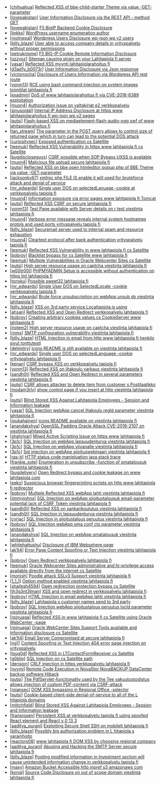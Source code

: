 * [[chihuahua](https://hackerone.com/chihuahua)] [Reflected XSS of bbe-child-starter Theme via value -GET-parameter](https://hackerone.com/reports/335735)
* [[lovepakistan](https://hackerone.com/lovepakistan)] [User Information Disclosure via the REST API -  method GET](https://hackerone.com/reports/384782)
* [[lovepakistan](https://hackerone.com/lovepakistan)] [F5 BigIP Backend Cookie Disclosure](https://hackerone.com/reports/384905)
* [[linkks](https://hackerone.com/linkks)] [WordPress username enumeration  author ](https://hackerone.com/reports/335427)
* [[rootnepal](https://hackerone.com/rootnepal)] [Wordpress Users Disclosure  wp-json wp v2 users ](https://hackerone.com/reports/356047)
* [[billy_blaze](https://hackerone.com/billy_blaze)] [User able to access company details in yrityspalvelu without proper permissions](https://hackerone.com/reports/213418)
* [[petruknisme](https://hackerone.com/petruknisme)] [F5 BIG-IP Cookie Remote Information Disclosure](https://hackerone.com/reports/330716)
* [[ozzyoz](https://hackerone.com/ozzyoz)] [Sitemap causing strain on your Lahitapiola fi server](https://hackerone.com/reports/318603)
* [[yasar](https://hackerone.com/yasar)] [Reflected XSS myynti lahitapiolarahoitus fi ](https://hackerone.com/reports/324423)
* [[d3ad1y_b0073r](https://hackerone.com/d3ad1y_b0073r)] [User Information Disclosure via Json response](https://hackerone.com/reports/335779)
* [[victorrocha](https://hackerone.com/victorrocha)] [Disclosure of Users Information via Wordpress API  rest route ](https://hackerone.com/reports/335341)
* [[yonm13](https://hackerone.com/yonm13)] [RCE using bash command injection on system images toimitilat lahitapiola fi ](https://hackerone.com/reports/303061)
* [[exadmin](https://hackerone.com/exadmin)] [DoS of www lahitapiolarahoitus fi via CVE-2018-6389 exploitation](https://hackerone.com/reports/335177)
* [[muon4](https://hackerone.com/muon4)] [Authorization issue on valtakirjat  e2 verkkopalvelu ](https://hackerone.com/reports/307978)
* [[sinusoidal](https://hackerone.com/sinusoidal)] [Internal IP Address Disclosure at https  www lahitapiolarahoitus fi wp-json wp v2 pages](https://hackerone.com/reports/329791)
* [[putsi](https://hackerone.com/putsi)] [Flash-based XSS on mediaelement-flash-audio-ogg swf of www lahitapiolarahoitus fi](https://hackerone.com/reports/335990)
* [[tan_stream](https://hackerone.com/tan_stream)] [The parameter in the POST query allows to control size of returned page which in turn can lead to the potential DOS attack](https://hackerone.com/reports/300391)
* [[curiositysec](https://hackerone.com/curiositysec)] [Exposed authentication  cs Satellite ](https://hackerone.com/reports/292463)
* [[teemuk](https://hackerone.com/teemuk)] [Reflected XSS Vulnerability in https  www lahitapiola fi cs Satellite](https://hackerone.com/reports/301680)
* [[bugdiscloseguys](https://hackerone.com/bugdiscloseguys)] [CSRF possible when SOP Bypass UXSS is available](https://hackerone.com/reports/207399)
* [[muon4](https://hackerone.com/muon4)] [Malicious file upload secure lahitapiola fi ](https://hackerone.com/reports/305237)
* [[putsi](https://hackerone.com/putsi)] [Reflected XSS on bbe open htmleditor popup php of BBE Theme via value -GET-parameter](https://hackerone.com/reports/324442)
* [[jacksonkv67](https://hackerone.com/jacksonkv67)] [xmlrpc php FILE IS enable it will used for bruteforce attack and denial of service](https://hackerone.com/reports/325040)
* [[mr_edwards](https://hackerone.com/mr_edwards)] [Single user DOS on selectedLanuage -cookie at verkkopalvelu tapiola fi ](https://hackerone.com/reports/212523)
* [[muon4](https://hackerone.com/muon4)] [Information exposure via error pages www lahitapiola fi Tomcat ](https://hackerone.com/reports/304708)
* [[putsi](https://hackerone.com/putsi)] [Reflected XSS CSRF on secure lahitapiola fi](https://hackerone.com/reports/314518)
* [[yonm13](https://hackerone.com/yonm13)] [Test Page available with Server details on r test viestinta lahitapiola fi ](https://hackerone.com/reports/201901)
* [[muon4](https://hackerone.com/muon4)] [Verbose error message reveals internal system hostnames protols and used ports yrityspalvelu tapiola fi ](https://hackerone.com/reports/294464)
* [[billy_blaze](https://hackerone.com/billy_blaze)] [Securemail server used to internal spam and resource exhaustion](https://hackerone.com/reports/311776)
* [[muon4](https://hackerone.com/muon4)] [Cleartext protocol after bank authentication yrityspalvelu tapiola fi ](https://hackerone.com/reports/300104)
* [[teemuk](https://hackerone.com/teemuk)] [Reflected XSS Vulnerability in www lahitapiola fi cs Satellite](https://hackerone.com/reports/219140)
* [[bobrov](https://hackerone.com/bobrov)] [Blacklist bypass for cs Satellite www lahitapiola fi ](https://hackerone.com/reports/198718)
* [[teemuk](https://hackerone.com/teemuk)] [Multiple Vulnerabilities in Oracle Webcenter Sites  cs Satellite ](https://hackerone.com/reports/199082)
* [[putsi](https://hackerone.com/putsi)] [High server resource usage on captcha viestinta lahitapiola fi ](https://hackerone.com/reports/280748)
* [[w00tr00t](https://hackerone.com/w00tr00t)] [PHPMYADMIN Setup is accessible without authentication on https  lml lahitapiola fi ](https://hackerone.com/reports/297339)
* [[tonsku](https://hackerone.com/tonsku)] [Possible sweet32 lahitapiola fi](https://hackerone.com/reports/232463)
* [[mr_edwards](https://hackerone.com/mr_edwards)] [Single User DOS on SelectedLocale -cookie verkkopalvelu tapiola fi ](https://hackerone.com/reports/212508)
* [[mr_edwards](https://hackerone.com/mr_edwards)] [Brute force unsubscription on webApp unsub sb viestinta lahitapiola fi ](https://hackerone.com/reports/208237)
* [[billy_blaze](https://hackerone.com/billy_blaze)] [XSS on 3rd party service Localtapiola is using](https://hackerone.com/reports/210908)
* [[ahsan](https://hackerone.com/ahsan)] [Reflected XSS and Open Redirect verkkopalvelu lahitapiola fi ](https://hackerone.com/reports/194207)
* [[bobrov](https://hackerone.com/bobrov)] [Creating arbitrary cookies values cs CookieServer www lahitapiola fi ](https://hackerone.com/reports/192618)
* [[irotem2](https://hackerone.com/irotem2)] [High server resource usage on captcha viestinta lahitapiola fi ](https://hackerone.com/reports/204208)
* [[rnmx](https://hackerone.com/rnmx)] [SMTP configuration vulnerability viestinta lahitapiola fi](https://hackerone.com/reports/183548)
* [[billy_blaze](https://hackerone.com/billy_blaze)] [HTML Injection in email from http  www lahitapiola fi henkilo sivut tonttutesti](https://hackerone.com/reports/209398)
* [[delimitry](https://hackerone.com/delimitry)] [ icons README is still available on viestinta lahitapiola fi](https://hackerone.com/reports/208141)
* [[mr_edwards](https://hackerone.com/mr_edwards)] [Single user DOS on selectedLanguage -cookie yrityspalvelu lahitapiola fi ](https://hackerone.com/reports/201723)
* [[kenan](https://hackerone.com/kenan)] [CSRF bypass  XSS on verkkopalvelu tapiola fi](https://hackerone.com/reports/200683)
* [[yonm13](https://hackerone.com/yonm13)] [Reflected XSS on iltakoulu varkaus viestinta lahitapiola fi ](https://hackerone.com/reports/201137)
* [[sandh0t](https://hackerone.com/sandh0t)] [Reflected XSS and Open Redirect in several parameters viestinta lahitapiola fi ](https://hackerone.com/reports/191387)
* [[putsi](https://hackerone.com/putsi)] [CSRF allows attacker to delete item from customer s Postilaatikko ](https://hackerone.com/reports/123339)
* [[modam3rly](https://hackerone.com/modam3rly)] [show control page if you insert  at http  viestinta lahitapiola fi ](https://hackerone.com/reports/205920)
* [[putsi](https://hackerone.com/putsi)] [Blind Stored XSS Against Lahitapiola Employees - Session and Information leakage](https://hackerone.com/reports/159498)
* [[yasar](https://hackerone.com/yasar)] [SQL Injection webApp cancel iltakoulu regId parameter viestinta lahitapiola fi ](https://hackerone.com/reports/200818)
* [[joukahainen](https://hackerone.com/joukahainen)] [ icons README available on viestinta lahitapiola fi](https://hackerone.com/reports/188075)
* [[anandakshya](https://hackerone.com/anandakshya)] [OpenSSL Padding Oracle Attack CVE-2016-2107 on viestinta lahitapiola fi](https://hackerone.com/reports/194761)
* [[shahriyar](https://hackerone.com/shahriyar)] [Mixed Active Scripting Issue on https  www lahitapiola fi](https://hackerone.com/reports/146707)
* [[3p1c](https://hackerone.com/3p1c)] [SQL Injection on webApp lapsuudenturva viestinta lahitapiola fi ](https://hackerone.com/reports/200214)
* [[3p1c](https://hackerone.com/3p1c)] [SQL Injection on webApp viivanalle viestinta lahitapiola fi ](https://hackerone.com/reports/200210)
* [[3p1c](https://hackerone.com/3p1c)] [Sql injection on webApp sijoituswebinaari viestinta lahitapiola fi ](https://hackerone.com/reports/200212)
* [[ras-it](https://hackerone.com/ras-it)] [HTTP status code manipluation  java stack trace ](https://hackerone.com/reports/135192)
* [[frankie_xote](https://hackerone.com/frankie_xote)] [Enumeration in unsubscribe -function of omatalousuk viestinta lahitapiola fi ](https://hackerone.com/reports/201314)
* [[bugdelivery](https://hackerone.com/bugdelivery)] [Open Redirect bypass and cookie leakage on www lahitapiola com](https://hackerone.com/reports/190188)
* [[eeko](https://hackerone.com/eeko)] [Suspicious browser fingerprinting  scripts on http  www lahitapiola fi redirector](https://hackerone.com/reports/179763)
* [[bobrov](https://hackerone.com/bobrov)] [Multiple Reflected XSS webApp lahti viestinta lahitapiola fi ](https://hackerone.com/reports/181842)
* [[jimmyjohns](https://hackerone.com/jimmyjohns)] [SQL Injection on webApp sijoitustalousuk email-parameter  potential lack of CSRF Token viestinta lahitapiola fi ](https://hackerone.com/reports/191601)
* [[sandh0t](https://hackerone.com/sandh0t)] [Reflected XSS on sankarikoulutus viestinta lahitapiola fi ](https://hackerone.com/reports/191095)
* [[sandh0t](https://hackerone.com/sandh0t)] [SQL Injection in lapsuudenturva viestinta lahitapiola fi ](https://hackerone.com/reports/191146)
* [[cyriac](https://hackerone.com/cyriac)] [SQL Injection in sijoitustalous peruutus viestinta lahitapiola fi ](https://hackerone.com/reports/190434)
* [[bobrov](https://hackerone.com/bobrov)] [SQL Injection webApp oma conf ctx parameter viestinta lahitapiola fi ](https://hackerone.com/reports/181803)
* [[anandakshya](https://hackerone.com/anandakshya)] [SQL Injection on webApp omatalousuk viestinta lahitapiola fi ](https://hackerone.com/reports/179751)
* [[whitehattushu](https://hackerone.com/whitehattushu)] [Disclosure of IBM Websphere page](https://hackerone.com/reports/184452)
* [[ak1t4](https://hackerone.com/ak1t4)] [Error Page Content Spoofing or Text Injection viestinta lahitapiola fi ](https://hackerone.com/reports/181594)
* [[bobrov](https://hackerone.com/bobrov)] [Open Redirect verkkopalvelu lahitapiola fi ](https://hackerone.com/reports/179328)
* [[teemuk](https://hackerone.com/teemuk)] [Oracle Webcenter Sites administrative and hi-privilege access available directly from the internet  cs Satellite ](https://hackerone.com/reports/170532)
* [[monish](https://hackerone.com/monish)] [Poodle attack SSLv3 Support viestinta lahitapiola fi ](https://hackerone.com/reports/181768)
* [[1_1_1](https://hackerone.com/1_1_1)] [Option method enabled viestinta lahitapiola fi ](https://hackerone.com/reports/182265)
* [[shailesh4594](https://hackerone.com/shailesh4594)] [Open redirection protection bypass  cs Satellite ](https://hackerone.com/reports/164895)
* [[th3g3nt3lman](https://hackerone.com/th3g3nt3lman)] [XSS and open redirect in verkkopalvelu lahitapiola fi](https://hackerone.com/reports/183796)
* [[bobrov](https://hackerone.com/bobrov)] [HTML Injection in email webApp lahti viestinta lahitapiola fi ](https://hackerone.com/reports/181810)
* [[billy_blaze](https://hackerone.com/billy_blaze)] [Lahitapiola s customer names send to 3rd party](https://hackerone.com/reports/177523)
* [[bobrov](https://hackerone.com/bobrov)] [SQL Injection webApp sijoitustalous peruutus locId parameter viestinta lahitapiola fi ](https://hackerone.com/reports/181826)
* [[rpinuaga](https://hackerone.com/rpinuaga)] [Reflected XSS in www lahitapiola fi  cs Satellite using Oracle WebCenter -page](https://hackerone.com/reports/164578)
* [[rpinuaga](https://hackerone.com/rpinuaga)] [Oracle WebCenter Sites Support Tools available and Information disclosure  cs Satellite ](https://hackerone.com/reports/164581)
* [[ak1t4](https://hackerone.com/ak1t4)] [Email Server Compromised at secure lahitapiola fi](https://hackerone.com/reports/177225)
* [[ng1](https://hackerone.com/ng1)] [Content Spoofing or Text Injection 404 error page injection on yrityspalvelu ](https://hackerone.com/reports/134388)
* [[tsug0d](https://hackerone.com/tsug0d)] [Reflected XSS in LTContactFormReceiver  cs Satellite ](https://hackerone.com/reports/172595)
* [[g0blin](https://hackerone.com/g0blin)] [SQL Injection on  cs Satellite path](https://hackerone.com/reports/164739)
* [[derision](https://hackerone.com/derision)] [CRLF injection in https  verkkopalvelu lahitapiola fi ](https://hackerone.com/reports/121489)
* [[nyymi](https://hackerone.com/nyymi)] [Remote Code Execution in NovaStor NovaBACKUP DataCenter backup software Hiback ](https://hackerone.com/reports/138824)
* [[putsi](https://hackerone.com/putsi)] [The PdfServlet-functionality used by the Tee vakuutustodistus allows injection of custom PDF-content via CSRF-attack](https://hackerone.com/reports/129002)
* [[rojansec](https://hackerone.com/rojansec)] [DOM XSS bypassing in Regional Office -selector](https://hackerone.com/reports/142609)
* [[putsi](https://hackerone.com/putsi)] [Cookie-based client-side denial-of-service to all of the L hitapiola domains](https://hackerone.com/reports/129001)
* [[mlitchfield](https://hackerone.com/mlitchfield)] [Blind Stored XSS Against Lahitapiola Employees - Session and Information leakage](https://hackerone.com/reports/135154)
* [[fransrosen](https://hackerone.com/fransrosen)] [Persistent XSS at verkkopalvelu tapiola fi using spoofed React element and React v 0 13 3](https://hackerone.com/reports/139004)
* [[aaditya_purani](https://hackerone.com/aaditya_purani)] [Exploiting Secure Shell SSH on mobilelt lahitapiola fi](https://hackerone.com/reports/139940)
* [[billy_blaze](https://hackerone.com/billy_blaze)] [Possibly big authorization problem in L hitapiola s varainhoito](https://hackerone.com/reports/135252)
* [[reactors08](https://hackerone.com/reactors08)] [www lahitapiola fi DOM XSS by choosing regional company](https://hackerone.com/reports/127077)
* [[aaditya_purani](https://hackerone.com/aaditya_purani)] [Abusing and Hacking the SMTP Server secure lahitapiola fi](https://hackerone.com/reports/138315)
* [[billy_blaze](https://hackerone.com/billy_blaze)] [Posting modified information in Investment section will cause unintended information change in verkkopalvelu tapiola fi](https://hackerone.com/reports/126209)
* [[maxy](https://hackerone.com/maxy)] [Amazon Bucket Accessible http  inpref s3 amazonaws com ](https://hackerone.com/reports/137487)
* [[konqi](https://hackerone.com/konqi)] [Source Code Disclosure on out of scope domain viestinta lahitapiola fi](https://hackerone.com/reports/134406)
